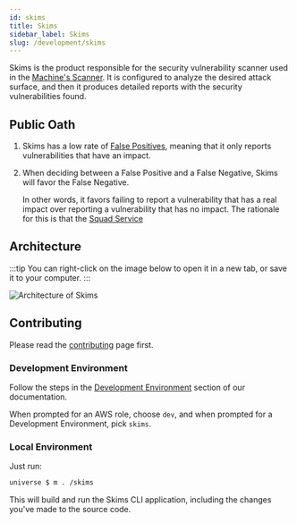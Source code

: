 ```yaml
---
id: skims
title: Skims
sidebar_label: Skims
slug: /development/skims
---
```


Skims is the product responsible
for the security vulnerability scanner
used in the [Machine's Scanner](/machine/scanner).
It is configured to analyze the desired attack surface,
and then it produces detailed reports
with the security vulnerabilities found.

## Public Oath

1. Skims has a low rate of [False Positives](https://en.wikipedia.org/wiki/Binary_classification),
   meaning that it only reports vulnerabilities that have an impact.
1. When deciding between a False Positive and a False Negative,
   Skims will favor the False Negative.

   In other words,
   it favors failing to report a vulnerability that has a real impact
   over reporting a vulnerability that has no impact.
   The rationale for this is that the [Squad Service](/squad/reattacks)

## Architecture

:::tip
You can right-click on the image below
to open it in a new tab,
or save it to your computer.
:::

![Architecture of Skims](./skims-arch.dot.svg)

## Contributing

Please read the
[contributing](/development/contributing) page first.

### Development Environment

Follow the steps
in the [Development Environment](/development/setup) section of our documentation.

When prompted for an AWS role, choose `dev`,
and when prompted for a Development Environment, pick `skims`.

### Local Environment

Just run:

```sh
universe $ m . /skims
```

This will build and run the Skims CLI application,
including the changes you've made to the source code.
